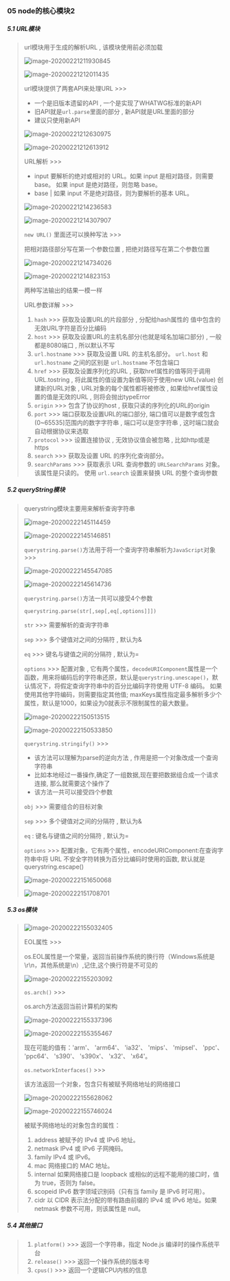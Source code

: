 ### 05 node的核心模块2

##### 5.1 URL模块

> url模块用于生成的解析URL , 该模块使用前必须加载
>
> ![image-20200221211930845](..\images\image-20200221211930845.png)
>
> ![image-20200221212011435](..\images\image-20200221212011435.png)
>
> url模块提供了两套API来处理URL >>>
>
> - 一个是旧版本遗留的API , 一个是实现了WHATWG标准的新API
> - 旧API就是`url.parse`里面的部分 , 新API就是URL里面的部分
> - 建议只使用新API
>
> ![image-20200221212630975](..\images\image-20200221212630975.png)
>
> ![image-20200221212613912](..\images\image-20200221212613912.png)
>
> URL解析 >>>
>
> - input <string> 要解析的绝对或相对的 URL。如果 input 是相对路径，则需要 base。 如果 input 是绝对路径，则忽略 base。
> - base <string> | <URL> 如果 input 不是绝对路径，则为要解析的基本 URL。
>
> ![image-20200221214236583](..\images\image-20200221214236583.png)
>
> ![image-20200221214307907](..\images\image-20200221214307907.png)
>
> `new URL()` 里面还可以换种写法 >>>
>
> 把相对路径部分写在第一个参数位置 , 把绝对路径写在第二个参数位置
>
> ![image-20200221214734026](..\images\image-20200221214734026.png)
>
> ![image-20200221214823153](..\images\image-20200221214823153.png)
>
> 两种写法输出的结果一模一样
>
> URL参数详解 >>>
>
> 1. `hash` >>> 获取及设置URL的片段部分 , 分配给hash属性的 值中包含的无效URL字符是百分比编码
> 2. `host` >>> 获取及设置URL的主机名部分(也就是域名加端口部分) , 一般都是8080端口 , 所以默认不写
> 3. `url.hostname` >>> 获取及设置 URL 的主机名部分。 `url.host` 和 `url.hostname` 之间的区别是 `url.hostname` 不包含端口
> 4. `href` >>> 获取及设置序列化的URL , 获取href属性的值等同于调用URL.tostring , 将此属性的值设置为新值等同于使用new URL(value) 创建新的URL对象 , URL对象的每个属性都将被修改 , 如果给href属性设置的值是无效的URL , 则将会抛出typeError
> 5. `origin` >>> 包含了协议的host , 获取只读的序列化的URL的origin
> 6. `port` >>> 端口获取及设置URL的端口部分, 端口值可以是数字或包含(0~65535]范围内的数字字符串 , 端口可以是空字符串 , 这时端口就会自动根据协议来选取
> 7. `protocol` >>> 设置连接协议 , 无效协议值会被忽略 , 比如http或是https
> 8. `search` >>> 获取及设置 URL 的序列化查询部分。
> 9. `searchParams` >>> 获取表示 URL 查询参数的 `URLSearchParams` 对象。 该属性是只读的。 使用 `url.search` 设置来替换 URL 的整个查询参数

##### 5.2 queryString模块

> querystring模块主要用来解析查询字符串
>
> ![image-20200222145114459](..\images\image-20200222145114459.png)
>
> ![image-20200222145146851](..\images\image-20200222145146851.png)
>
> `querystring.parse()`方法用于将一个查询字符串解析为`JavaScript`对象 >>>
>
> ![image-20200222145547085](..\images\image-20200222145547085.png)
>
> ![image-20200222145614736](..\images\image-20200222145614736.png)
>
> `querystring.parse()`方法一共可以接受4个参数
>
> ```nginx
> querystring.parse(str[,sep[,eq[,options]]])
> ```
>
> `str` >>> 需要解析的查询字符串
>
> `sep` >>> 多个键值对之间的分隔符 , 默认为&
>
> `eq` >>> 键名与键值之间的分隔符 , 默认为=
>
> `options` >>> 配置对象 , 它有两个属性，`decodeURIComponent`属性是一个函数，用来将编码后的字符串还原，默认是`querystring.unescape()`，默认情况下，将假定查询字符串中的百分比编码字符使用 UTF-8 编码。 如果使用其他字符编码，则需要指定其他值;  maxKeys属性指定最多解析多少个属性，默认是1000，如果设为0就表示不限制属性的最大数量。
>
> ![image-20200222150513515](..\images\image-20200222150513515.png)
>
> ![image-20200222150533850](..\images\image-20200222150533850.png)
>
> 
>
> `querystring.stringify()` >>> 
>
> - 该方法可以理解为parse的逆向方法 , 作用是把一个对象改成一个查询字符串
> - 比如本地经过一番操作,确定了一组数据,现在要把数据组合成一个请求连接, 那么就需要这个操作了
> - 该方法一共可以接受四个参数
>
> `obj` >>> 需要组合的目标对象
>
> `sep` >>> 多个键值对之间的分隔符 , 默认为&
>
> `eq` : 键名与键值之间的分隔符 , 默认为=
>
> `options` >>> 配置对象，它有两个属性，encodeURIComponent:在查询字符串中将 URL 不安全字符转换为百分比编码时使用的函数, 默认就是querystring.escape()
>
> ![image-20200222151650068](..\images\image-20200222151650068.png)
>
> ![image-20200222151708701](..\images\image-20200222151708701.png)

##### 5.3 os模块

> ![image-20200222155032405](..\images\image-20200222155032405.png)
>
> EOL属性 >>>
>
> os.EOL属性是一个常量，返回当前操作系统的换行符（Windows系统是\r\n，其他系统是\n）,记住,这个换行符是不可见的
>
> ![image-20200222155203092](..\images\image-20200222155203092.png)
>
> `os.arch()` >>>
>
> os.arch方法返回当前计算机的架构
>
> ![image-20200222155337396](..\images\image-20200222155337396.png)
>
> ![image-20200222155355467](..\images\image-20200222155355467.png)
>
> 现在可能的值有：'arm'、 'arm64'、 'ia32'、 'mips'、 'mipsel'、 'ppc'、 'ppc64'、 's390'、 's390x'、 'x32'、 'x64'。
>
> 
>
> `os.networkInterfaces()` >>>
>
> 该方法返回一个对象，包含只有被赋予网络地址的网络接口
>
> ![image-20200222155628062](..\images\image-20200222155628062.png)
>
> ![image-20200222155746024](..\images\image-20200222155746024.png)
>
> 被赋予网络地址的对象包含的属性：
>
> 1. address <string> 被赋予的 IPv4 或 IPv6 地址。
> 2. netmask <string> IPv4 或 IPv6 子网掩码。
> 3. family <string> IPv4 或 IPv6。
> 4. mac <string> 网络接口的 MAC 地址。
> 5. internal <boolean> 如果网络接口是 loopback 或相似的远程不能用的接口时，值为 true，否则为 false。
> 6. scopeid <number> IPv6 数字领域识别码（只有当 family 是 IPv6 时可用）。
> 7. cidr <string> 以 CIDR 表示法分配的带有路由前缀的 IPv4 或 IPv6 地址。如果 netmask 参数不可用，则该属性是 null。

##### 5.4 其他接口

> 1. `platform()` >>> 返回一个字符串，指定 Node.js 编译时的操作系统平台
> 2. `release()` >>> 返回一个操作系统的版本号
> 3. `cpus()` >>> 返回一个逻辑CPU内核的信息